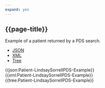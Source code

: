 ```yaml
---
expand: yes
---
```


## {{page-title}}

Example of a patient returned by a PDS search.

<div class="nhsd-!t-margin-bottom-6">
  <ul class="nav nav-tabs" role="tablist">
        <li role="presentation" class="active">
            <a href="#JSON-P-LSP-E" role="tab" data-toggle="tab">JSON</a>
        </li>
         <li role="presentation">
            <a href="#XML-P-LSP-E" role="tab" data-toggle="tab">XML</a>
        </li>
        <li role="presentation">
            <a href="#Tree-P-LSP-E" role="tab" data-toggle="tab">Tree</a>
        </li>
  </ul>
    
  <div class="tab-content snippet">
    <div id="JSON-P-LSP-E" role="tabpanel" class="tab-pane active">
{{json:Patient-LindsaySorrellPDS-Example}}
    </div>
    <div id="XML-P-LSP-E" role="tabpanel" class="tab-pane">
{{xml:Patient-LindsaySorrellPDS-Example}}
    </div>
    <div id="Tree-P-LSP-E" role="tabpanel" class="tab-pane">
{{tree:Patient-LindsaySorrellPDS-Example}}
    </div>
  </div>
</div>
